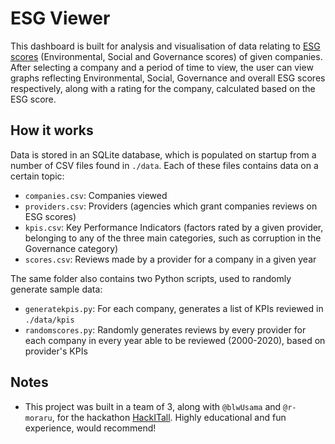 # ESG Viewer
This dashboard is built for analysis and visualisation of data relating to [ESG scores](https://money.usnews.com/investing/news/articles/what-is-an-esg-score) (Environmental, Social and Governance scores) of given companies. After selecting a company and a period of time to view, the user can view graphs reflecting Environmental, Social, Governance and overall ESG scores respectively, along with a rating for the company, calculated based on the ESG score.
## How it works
Data is stored in an SQLite database, which is populated on startup from a number of CSV files found in `./data`. Each of these files contains data on a certain topic:
* `companies.csv`: Companies viewed
* `providers.csv`: Providers (agencies which grant companies reviews on ESG scores)
* `kpis.csv`: Key Performance Indicators (factors rated by a given provider, belonging to any of the three main categories, such as corruption in the Governance category)
* `scores.csv`: Reviews made by a provider for a company in a given year

The same folder also contains two Python scripts, used to randomly generate sample data:
* `generatekpis.py`: For each company, generates a list of KPIs reviewed in `./data/kpis`
* `randomscores.py`: Randomly generates reviews by every provider for each company in every year able to be reviewed (2000-2020), based on provider's KPIs
## Notes
* This project was built in a team of 3, along with `@blwUsama` and `@r-moraru`, for the hackathon [HackITall](https://hack.lsacbucuresti.ro/). Highly educational and fun experience, would recommend!
